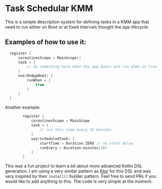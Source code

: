# Task Schedular KMM
This is a simple description system for defining tasks in a KMM app that need to run either on Boot or at fixed intervals thought the app lifecycle.


## Examples of how to use it:
```kotlin
  register {
      coroutinesScope = MainScope()
      task = {
          // do something here when the app boots and run when is true
      }
      use(OnAppBoot) {
          runWhen = {
              true
          }
      }
  }
```


Another example: 
```kotlin 
        register {
            coroutinesScope = MainScope
            task = {
                // run this code every 10 minutes 
            }
            use(ScheduledTask) {
                startTime = Duration.ZERO // no start delay
                runEvery = Duration.minutes(10)
            }
        }
```

This was a fun project to learn a bit about more advanced Kotlin DSL generation. I am using a very similar pattern as [Ktor](https://ktor.io/docs/client.html) for this DSL and was very inspired by their `install()` builder pattern. Feel free to send PRs if you would like to add anything to this. The code is very simple at the moment. 
